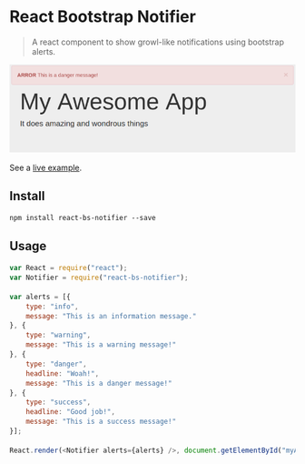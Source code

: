# React Bootstrap Notifier

> A react component to show growl-like notifications using bootstrap alerts.

![screen shot](screen.png)

See a [live example](http://chadly.github.io/react-bs-notifier/).

## Install

```
npm install react-bs-notifier --save
```

## Usage

```js
var React = require("react");
var Notifier = require("react-bs-notifier");

var alerts = [{
	type: "info",
	message: "This is an information message."
}, {
	type: "warning",
	message: "This is a warning message!"
}, {
	type: "danger",
	headline: "Woah!",
	message: "This is a danger message!"
}, {
	type: "success",
	headline: "Good job!",
	message: "This is a success message!"
}];

React.render(<Notifier alerts={alerts} />, document.getElementById("myApp"));
```
